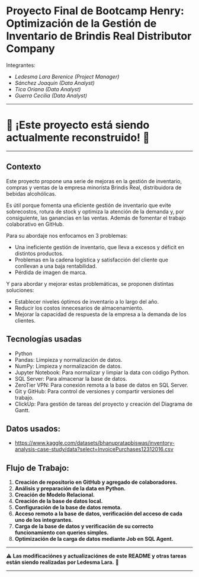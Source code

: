 # Proyecto Final de Bootcamp Henry: Optimización de la Gestión de Inventario de Brindis Real Distributor Company

Integrantes:

- *Ledesma Lara Berenice (Project Manager)*
- *Sánchez Joaquin (Data Analyst)*
- *Tica Oriana (Data Analyst)*
- *Guerra Cecilia (Data Analyst)*

---

# 🚧 ¡Este proyecto está  siendo actualmente reconstruido! 🚧

---


## Contexto

Este proyecto propone una serie de mejoras en la gestión de inventario, compras y ventas de la empresa minorista Brindis Real, distribuidora de bebidas alcohólicas.

Es útil porque fomenta una eficiente gestión de inventario que evite sobrecostos, rotura de stock y optimiza la atención de la demanda y, por consiguiente, las ganancias en las ventas. Además de fomentar el trabajo colaborativo en GitHub.

Para su abordaje nos enfocamos en 3 problemas:

- Una ineficiente gestión de inventario, que lleva a excesos y déficit en distintos productos.
- Problemas en la cadena logística y satisfacción del cliente que conllevan a una baja rentabilidad.
- Pérdida de imagen de marca.

Y para abordar y mejorar estas problemáticas, se proponen distintas soluciones:

- Establecer niveles óptimos de inventario a lo largo del año.
- Reducir los costos innecesarios de almacenamiento.
- Mejorar la capacidad de respuesta de la empresa a la demanda de los clientes.

## Tecnologías usadas

- Python
- Pandas: Limpieza y normalización de datos.
- NumPy: Limpieza y normalización de datos.
- Jupyter Notebook: Para normalizar y limpiar la data con código Python.
- SQL Server: Para almacenar la base de datos.
- ZeroTier VPN: Para conexión remota a la base de datos en SQL Server.
- Git y GitHub: Para control de versiones y compartir versiones del trabajo.
- ClickUp: Para gestión de tareas del proyecto y creación del Diagrama de Gantt.

## Datos usados:

- https://www.kaggle.com/datasets/bhanupratapbiswas/inventory-analysis-case-study/data?select=InvoicePurchases12312016.csv

## Flujo de Trabajo:

1. **Creación de repositorio en GitHub y agregado de colaboradores.**
2. **Análisis y preparación de la data en Python.**
3. **Creación de Modelo Relacional.**
4. **Creación de la base de datos local.**
5. **Configuración de la base de datos remota.**
6. **Acceso remoto a la base de datos, verificación del acceso de cada uno de los integrantes.**
7. **Carga de la base de datos y verificación de su correcto funcionamiento con queries simples.**
8. **Optimización de la carga de datos mediante Job en SQL Agent.**

---

⚠️ **Las modificaciónes y actualizaciónes de este README y otras tareas están siendo realizadas por Ledesma Lara.** 📝

---
